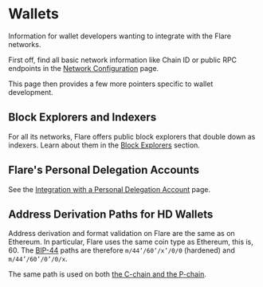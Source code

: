 # Wallets

Information for wallet developers wanting to integrate with the Flare networks.

First off, find all basic network information like Chain ID or public RPC endpoints in the [Network Configuration](./network-config.md) page.

This page then provides a few more pointers specific to wallet development.

## Block Explorers and Indexers

For all its networks, Flare offers public block explorers that double down as indexers.
Learn about them in the [Block Explorers](../../user/block-explorers/index.md) section.

## Flare's Personal Delegation Accounts

See the [Integration with a Personal Delegation Account](./personal-delegation-account.md#wallet-or-dapp-integration) page.

## Address Derivation Paths for HD Wallets

Address derivation and format validation on Flare are the same as on Ethereum.
In particular, Flare uses the same coin type as Ethereum, this is, 60.
The [BIP-44](https://github.com/bitcoin/bips/blob/master/bip-0044.mediawiki) paths are therefore `m/44’/60’/x’/0/0` (hardened) and `m/44’/60’/0’/0/x`.

The same path is used on both [the C-chain and the P-chain](../../tech/flare.md#flare-chains).
